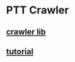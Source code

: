 # PTT Crawler

## [crawler lib](https://github.com/jwlin/ptt-web-crawler)

## [tutorial](https://github.com/leVirve/CrawlerTutorial)
